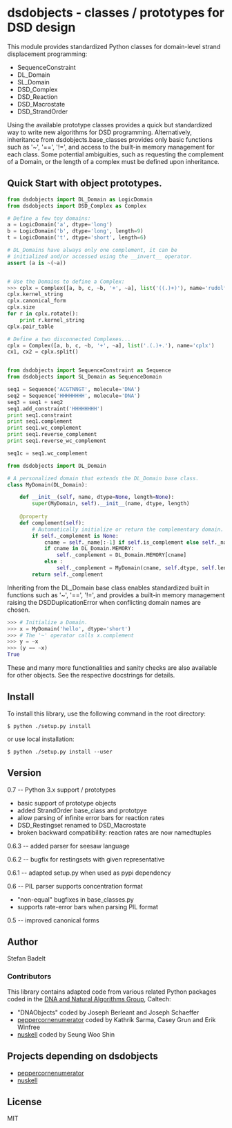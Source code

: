 # dsdobjects - classes / prototypes for DSD design
This module provides standardized Python classes for domain-level strand
displacement programming:

- SequenceConstraint
- DL_Domain
- SL_Domain
- DSD_Complex
- DSD_Reaction
- DSD_Macrostate
- DSD_StrandOrder

Using the available prototype classes provides a quick but standardized way to
write new algorithms for DSD programming. Alternatively, inheritance from
dsdobjects.base_classes provides only basic functions such as '~', '==', '!=',
and access to the built-in memory management for each class. Some potential
ambiguities, such as requesting the complement of a Domain,  or the length of a
complex must be defined upon inheritance.

## Quick Start with object prototypes.

```py
from dsdobjects import DL_Domain as LogicDomain
from dsdobjects import DSD_Complex as Complex

# Define a few toy domains:
a = LogicDomain('a', dtype='long')
b = LogicDomain('b', dtype='long', length=9)
t = LogicDomain('t', dtype='short', length=6)

# DL_Domains have always only one complement, it can be 
# initialized and/or accessed using the __invert__ operator.
assert (a is ~(~a))


# Use the Domains to define a Complex:
>>> cplx = Complex([a, b, c, ~b, '+', ~a], list('((.)+)'), name='rudolf')
cplx.kernel_string
cplx.canonical_form
cplx.size
for r in cplx.rotate():
    print r.kernel_string
cplx.pair_table

# Define a two disconnected Complexes... 
cplx = Complex([a, b, c, ~b, '+', ~a], list('.(.)+.'), name='cplx')
cx1, cx2 = cplx.split()


from dsdobjects import SequenceConstraint as Sequence
from dsdobjects import SL_Domain as SequenceDomain

seq1 = Sequence('ACGTNNGT', molecule='DNA')
seq2 = Sequence('HHHHHHHH', molecule='DNA')
seq3 = seq1 + seq2
seq1.add_constraint('HHHHHHHH')
print seq1.constraint
print seq1.complement
print seq1.wc_complement
print seq1.reverse_complement
print seq1.reverse_wc_complement

seq1c = seq1.wc_complement
```


```py
from dsdobjects import DL_Domain

# A personalized domain that extends the DL_Domain base class.
class MyDomain(DL_Domain):

    def __init__(self, name, dtype=None, length=None):
        super(MyDomain, self).__init__(name, dtype, length)
 
    @property
    def complement(self):
        # Automatically initialize or return the complementary domain.
        if self._complement is None:
            cname = self._name[:-1] if self.is_complement else self._name + '*'
            if cname in DL_Domain.MEMORY:
                self._complement = DL_Domain.MEMORY[cname]
            else :
                self._complement = MyDomain(cname, self.dtype, self.length)
        return self._complement

```

Inheriting from the DL_Domain base class enables standardized built in
functions such as '~', '==', '!=', and provides a built-in memory management
raising the DSDDuplicationError when conflicting domain names are chosen.


```py
>>> # Initialize a Domain.
>>> x = MyDomain('hello', dtype='short')
>>> # The '~' operator calls x.complement
>>> y = ~x
>>> (y == ~x)
True

```

These and many more functionalities and sanity checks are also available for
other objects. See the respective docstrings for details.  

## Install
To install this library, use the following command in the root directory:
```
$ python ./setup.py install
```
or use local installation:
```
$ python ./setup.py install --user
```

## Version
0.7 -- Python 3.x support / prototypes
  * basic support of prototype objects
  * added StrandOrder base_class and prototpye
  * allow parsing of infinite error bars for reaction rates
  * DSD_Restingset renamed to DSD_Macrostate
  * broken backward compatibility:
      reaction rates are now namedtuples

0.6.3 -- added parser for seesaw language

0.6.2 -- bugfix for restingsets with given representative

0.6.1 -- adapted setup.py when used as pypi dependency

0.6 -- PIL parser supports concentration format
  * "non-equal" bugfixes in base_classes.py
  * supports rate-error bars when parsing PIL format

0.5 -- improved canonical forms

## Author
Stefan Badelt

### Contributors
This library contains adapted code from various related Python packages coded
in the [DNA and Natural Algorithms Group], Caltech:
  * "DNAObjects" coded by Joseph Berleant and Joseph Schaeffer 
  * [peppercornenumerator] coded by Kathrik Sarma, Casey Grun and Erik Winfree
  * [nuskell] coded by Seung Woo Shin

## Projects depending on dsdobjects
  * [peppercornenumerator]
  * [nuskell]


## License
MIT

[nuskell]: <http://www.github.com/DNA-and-Natural-Algorithms-Group/nuskell>
[peppercornenumerator]: <http://www.github.com/DNA-and-Natural-Algorithms-Group/peppercornenumerator>
[DNA and Natural Algorithms Group]: <http://dna.caltech.edu>
